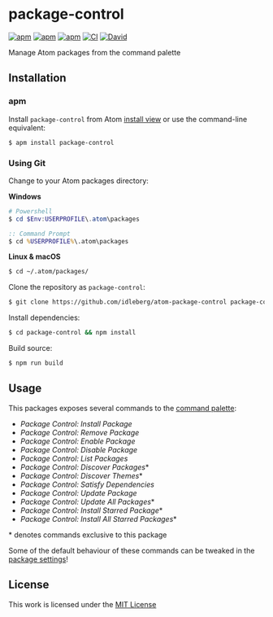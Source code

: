 # package-control

[![apm](https://flat.badgen.net/apm/license/package-control)](https://atom.io/packages/package-control)
[![apm](https://flat.badgen.net/apm/v/package-control)](https://atom.io/packages/package-control)
[![apm](https://flat.badgen.net/apm/dl/package-control)](https://atom.io/packages/package-control)
[![CI](https://img.shields.io/github/workflow/status/idleberg/atom-package-control/CI?style=flat-square)](https://github.com/idleberg/atom-package-control/actions)
[![David](https://flat.badgen.net/david/dev/idleberg/atom-package-control)](https://david-dm.org/idleberg/atom-package-control?type=dev)

Manage Atom packages from the command palette

## Installation

### apm

Install `package-control` from Atom [install view](atom://settings-view/show-package?package=package-control) or use the command-line equivalent:

`$ apm install package-control`

### Using Git

Change to your Atom packages directory:

**Windows**

```powershell
# Powershell
$ cd $Env:USERPROFILE\.atom\packages
```

```cmd
:: Command Prompt
$ cd %USERPROFILE%\.atom\packages
```

**Linux & macOS**

```bash
$ cd ~/.atom/packages/
```

Clone the repository as `package-control`:

```bash
$ git clone https://github.com/idleberg/atom-package-control package-control
```

Install dependencies:

```bash
$ cd package-control && npm install
```

Build source:

```bash
$ npm run build
```

## Usage

This packages exposes several commands to the [command palette](https://flight-manual.atom.io/getting-started/sections/atom-basics/#command-palette):

- _Package Control: Install Package_
- _Package Control: Remove Package_
- _Package Control: Enable Package_
- _Package Control: Disable Package_
- _Package Control: List Packages_
- _Package Control: Discover Packages_\*
- _Package Control: Discover Themes_\*
- _Package Control: Satisfy Dependencies_
- _Package Control: Update Package_
- _Package Control: Update All Packages_\*
- _Package Control: Install Starred Package_\*
- _Package Control: Install All Starred Packages_\*

\* denotes commands exclusive to this package

Some of the default behaviour of these commands can be tweaked in the [package settings](https://flight-manual.atom.io/using-atom/sections/atom-packages/#package-settings)!

## License

This work is licensed under the [MIT License](LICENSE)
